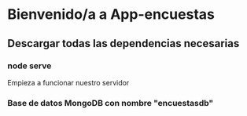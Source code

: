 # Bienvenido/a a App-encuestas

## Descargar todas las dependencias necesarias

### node serve

Empieza a funcionar nuestro servidor

### Base de datos MongoDB con nombre "encuestasdb"
